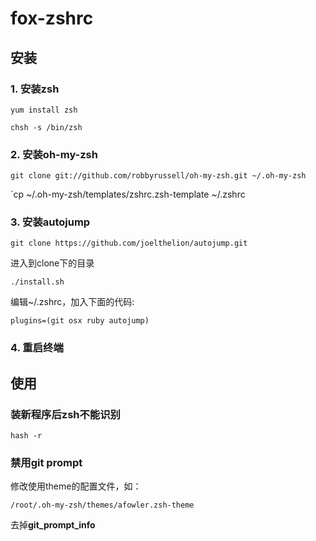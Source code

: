 ﻿fox-zshrc
================================================================================

## 安装
### 1. 安装zsh
`yum install zsh`

`chsh -s /bin/zsh`
### 2. 安装oh-my-zsh
`git clone git://github.com/robbyrussell/oh-my-zsh.git ~/.oh-my-zsh`

`cp ~/.oh-my-zsh/templates/zshrc.zsh-template ~/.zshrc
### 3. 安装autojump
`git clone https://github.com/joelthelion/autojump.git`

进入到clone下的目录

`./install.sh`

编辑~/.zshrc，加入下面的代码:

`plugins=(git osx ruby autojump)`

### 4. 重启终端


## 使用
### 装新程序后zsh不能识别
`hash -r`
### 禁用git prompt
修改使用theme的配置文件，如：

`/root/.oh-my-zsh/themes/afowler.zsh-theme`

去掉**git_prompt_info**


